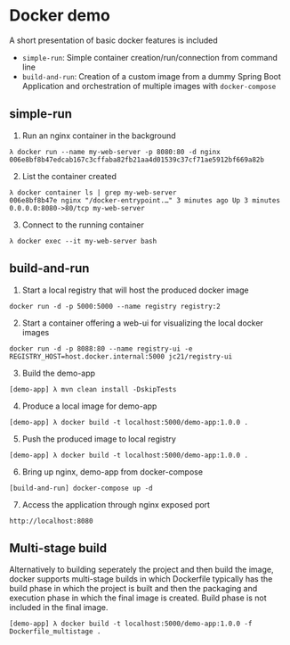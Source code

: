 # Docker demo

A short presentation of basic docker features is included

  * ```simple-run```: Simple container creation/run/connection from command line
  * ```build-and-run```: Creation of a custom image from a dummy Spring Boot Application and 
  orchestration of multiple images with ```docker-compose``` 
  
## simple-run
1. Run an nginx container in the background

```
λ docker run --name my-web-server -p 8080:80 -d nginx
006e8bf8b47edcab167c3cffaba82fb21aa4d01539c37cf71ae5912bf669a82b
```

2. List the container created

```
λ docker container ls | grep my-web-server
006e8bf8b47e nginx "/docker-entrypoint.…" 3 minutes ago Up 3 minutes 0.0.0.0:8080->80/tcp my-web-server
```

3. Connect to the running container

```
λ docker exec --it my-web-server bash
```

## build-and-run
1. Start a local registry that will host the produced docker image
```
docker run -d -p 5000:5000 --name registry registry:2 
```

2. Start a container offering a web-ui for visualizing the local docker images
```
docker run -d -p 8088:80 --name registry-ui -e REGISTRY_HOST=host.docker.internal:5000 jc21/registry-ui
```

3. Build the demo-app
```
[demo-app] λ mvn clean install -DskipTests
```

4. Produce a local image for demo-app
```
[demo-app] λ docker build -t localhost:5000/demo-app:1.0.0 .
```

5. Push the produced image to local registry
```
[demo-app] λ docker build -t localhost:5000/demo-app:1.0.0 .
```

6. Bring up nginx, demo-app from docker-compose
```
[build-and-run] docker-compose up -d
```

7. Access the application through nginx exposed port
```
http://localhost:8080
```

## Multi-stage build
Alternatively to building seperately the project and then build the image, docker supports multi-stage builds 
in which Dockerfile typically has the build phase in which the project is built and then the packaging and execution
phase in which the final image is created. Build phase is not included in the final image.
```
[demo-app] λ docker build -t localhost:5000/demo-app:1.0.0 -f Dockerfile_multistage .
```  